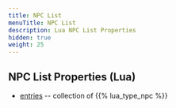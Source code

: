 ```yaml
---
title: NPC List
menuTitle: NPC List
description: Lua NPC List Properties
hidden: true
weight: 25
---
```


## NPC List Properties (Lua)
- [entries](entries) -- collection of {{% lua_type_npc %}}